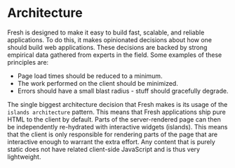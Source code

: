 # Architecture

Fresh is designed to make it easy to build fast, scalable, and reliable
applications. To do this, it makes opinionated decisions about how one
should build web applications. These decisions are backed by strong
empirical data gathered from experts in the field. Some examples of these
principles are:

* Page load times should be reduced to a minimum.
* The work performed on the client should be minimized.
* Errors should have a small blast radius - stuff should gracefully degrade.

The single biggest architecture decision that Fresh makes is its usage of the `islands architecture` pattern. This means that Fresh applications ship pure HTML to the client by default. Parts of the server-rendered page can then be independently re-hydrated with interactive widgets (islands). This means that the client is only responsible for rendering parts of the page that are interactive enough to warrant the extra effort. Any content that is purely static does not have related client-side JavaScript and is thus very lightweight.



